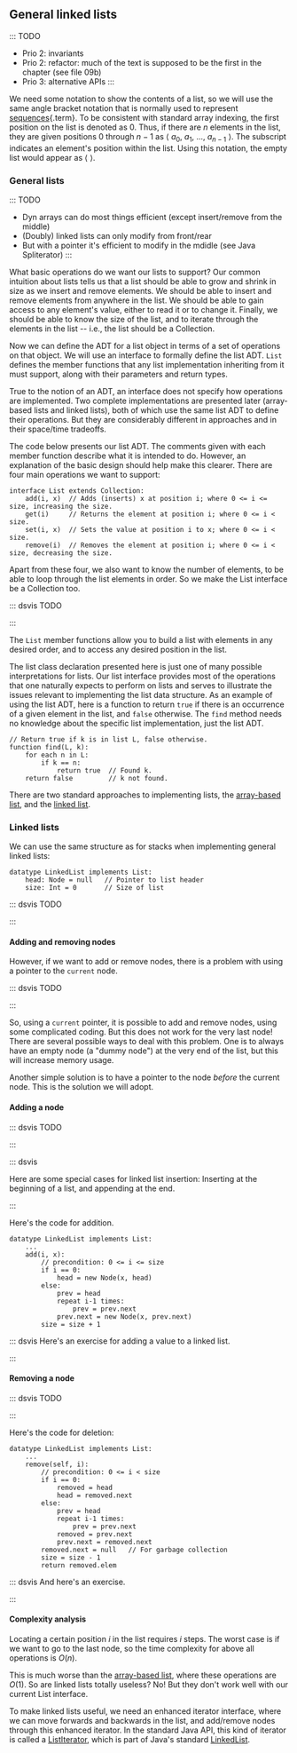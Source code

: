 
## General linked lists

::: TODO
- Prio 2: invariants
- Prio 2: refactor: much of the text is supposed to be the first in the chapter (see file 09b)
- Prio 3: alternative APIs
:::


We need some notation to show the contents of a list, so we will use the
same angle bracket notation that is normally used to represent
[sequences](#sequence){.term}. To be consistent
with standard array indexing, the first position on the list is denoted
as 0. Thus, if there are $n$ elements in the list, they are given
positions 0 through $n-1$ as
$\langle\ a_0,\ a_1,\ ...,\ a_{n-1}\ \rangle$. The subscript indicates
an element's position within the list. Using this notation, the empty
list would appear as $\langle\ \rangle$.

### General lists

::: TODO
- Dyn arrays can do most things efficient (except insert/remove from the middle)
- (Doubly) linked lists can only modify from front/rear
- But with a pointer it's efficient to modify in the mdidle (see Java Spliterator)
:::

What basic operations do we want our lists to support? Our common
intuition about lists tells us that a list should be able to grow and
shrink in size as we insert and remove elements. We should be able to
insert and remove elements from anywhere in the list. We should be able
to gain access to any element's value, either to read it or to change
it. Finally, we should be able to know the size of the list, and to
iterate through the elements in the list -- i.e., the list should be a
Collection.

Now we can define the ADT for a list object in terms of a set of
operations on that object. We will use an interface to formally define
the list ADT. `List` defines the member functions that any list
implementation inheriting from it must support, along with their
parameters and return types.

True to the notion of an ADT, an interface does not specify how
operations are implemented. Two complete implementations are presented
later (array-based lists and linked lists), both of which use the same
list ADT to define their operations. But they are considerably different
in approaches and in their space/time tradeoffs.

The code below presents our list ADT. The comments given with each
member function describe what it is intended to do. However, an
explanation of the basic design should help make this clearer. There are
four main operations we want to support:

    interface List extends Collection:
        add(i, x)  // Adds (inserts) x at position i; where 0 <= i <= size, increasing the size.
        get(i)     // Returns the element at position i; where 0 <= i < size.
        set(i, x)  // Sets the value at position i to x; where 0 <= i < size.
        remove(i)  // Removes the element at position i; where 0 <= i < size, decreasing the size.

Apart from these four, we also want to know the number of elements, to be able to loop through the list elements in order.
So we make the List interface be a Collection too.

::: dsvis
TODO

<inlineav id="ListADT-Positions-CON" src="ChalmersGU/ListADT-Positions-CON.js" name="List ADT Positions Slideshow" links="ChalmersGU/CGU-Styles.css"/>
:::

The `List` member functions allow you to build a list with elements in
any desired order, and to access any desired position in the list.

The list class declaration presented here is just one of many possible
interpretations for lists. Our list interface provides most of the
operations that one naturally expects to perform on lists and serves to
illustrate the issues relevant to implementing the list data structure.
As an example of using the list ADT, here is a function to return `true`
if there is an occurrence of a given element in the list, and `false`
otherwise. The `find` method needs no knowledge about the specific list
implementation, just the list ADT.

    // Return true if k is in list L, false otherwise.
    function find(L, k):
        for each n in L:
            if k == n:
                return true  // Found k.
        return false         // k not found.

There are two standard approaches to implementing lists, the
[array-based list](#static-array-based-lists), and the
[linked list](#linked-lists).

<!--
### Invariants
 -->


### Linked lists

We can use the same structure as for stacks when implementing general linked lists:

    datatype LinkedList implements List:
        head: Node = null   // Pointer to list header
        size: Int = 0       // Size of list

::: dsvis
TODO

<inlineav id="LinkedList-Iteration-CON" src="ChalmersGU/LinkedList-Iteration-CON.js" name="Linked List Slideshow 1" links="ChalmersGU/CGU-Styles.css"/>
:::

#### Adding and removing nodes

However, if we want to add or remove nodes, there is a problem with
using a pointer to the `current` node.

::: dsvis
TODO

<inlineav id="LinkedList-Problems-CON" src="ChalmersGU/LinkedList-Problems-CON.js" name="Linked List Add/Remove Problems" links="ChalmersGU/CGU-Styles.css"/>
:::

So, using a `current` pointer, it is possible to add and remove nodes,
using some complicated coding. But this does not work for the very last
node! There are several possible ways to deal with this problem. One is
to always have an empty node (a "dummy node") at the very end of the
list, but this will increase memory usage.

Another simple solution is to have a pointer to the node *before* the
current node. This is the solution we will adopt.

#### Adding a node

::: dsvis
TODO

<inlineav id="LinkedList-Add-CON" src="ChalmersGU/LinkedList-Add-CON.js" name="Linked List Add Slideshow" links="ChalmersGU/CGU-Styles.css"/>
:::

::: dsvis

Here are some special cases for linked list insertion: Inserting at the
beginning of a list, and appending at the end.

<inlineav id="LinkedList-AddSpecial-CON" src="ChalmersGU/LinkedList-AddSpecial-CON.js" name="Linked List Add Special Cases Slideshow" links="ChalmersGU/CGU-Styles.css"/>
:::

Here's the code for addition.

    datatype LinkedList implements List:
        ...
        add(i, x):
            // precondition: 0 <= i <= size
            if i == 0:
                head = new Node(x, head)
            else:
                prev = head
                repeat i-1 times:
                    prev = prev.next
                prev.next = new Node(x, prev.next)
            size = size + 1


::: dsvis
Here's an exercise for adding a value to a linked list.

<avembed id="LinkedList-Add-PRO" src="ChalmersGU/LinkedList-Add-PRO.html" type="ka" name="Linked List Add Exercise"/>
:::

#### Removing a node

::: dsvis
TODO

<inlineav id="LinkedList-Remove-CON" src="ChalmersGU/LinkedList-Remove-CON.js" name="Linked List Remove Slideshow" links="ChalmersGU/CGU-Styles.css"/>
:::

Here's the code for deletion:

    datatype LinkedList implements List:
        ...
        remove(self, i):
            // precondition: 0 <= i < size
            if i == 0:
                removed = head
                head = removed.next
            else:
                prev = head
                repeat i-1 times:
                    prev = prev.next
                removed = prev.next
                prev.next = removed.next
            removed.next = null   // For garbage collection
            size = size - 1
            return removed.elem


::: dsvis
And here's an exercise.

<avembed id="LinkedList-Remove-PRO" src="ChalmersGU/LinkedList-Remove-PRO.html" type="ka" name="Linked List Remove Exercise" height="700"/>
:::

#### Complexity analysis

Locating a certain position $i$ in the list requires $i$ steps. The
worst case is if we want to go to the last node, so the time complexity
for above all operations is $O(n)$.

This is much worse than the
[array-based list](#static-array-based-lists), where
these operations are $O(1)$. So are linked lists totally useless?
No! But they don't work well with our current List interface.

To make linked lists useful, we need an enhanced iterator interface,
where we can move forwards and backwards in the list, and add/remove
nodes through this enhanced iterator. In the standard Java API, this
kind of iterator is called a
[ListIterator](https://docs.oracle.com/en/java/javase/11/docs/api/java.base/java/util/ListIterator.html),
which is part of Java's standard
[LinkedList](https://docs.oracle.com/en/java/javase/11/docs/api/java.base/java/util/LinkedList.html).
